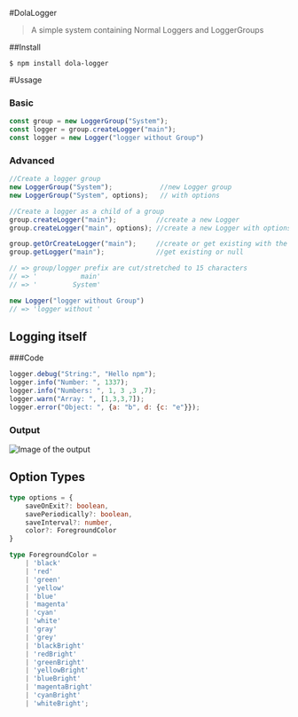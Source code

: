 #DolaLogger
> A simple system containing Normal Loggers and LoggerGroups

##Install
```
$ npm install dola-logger
```

#Ussage

### Basic
````js
const group = new LoggerGroup("System");
const logger = group.createLogger("main");
const logger = new Logger("logger without Group")
````

### Advanced
```js
//Create a logger group
new LoggerGroup("System");            //new Logger group
new LoggerGroup("System", options);   // with options

//Create a logger as a child of a group
group.createLogger("main");          //create a new Logger 
group.createLogger("main", options); //create a new Logger with options

group.getOrCreateLogger("main");     //create or get existing with the name
group.getLogger("main");             //get existing or null

// => group/logger prefix are cut/stretched to 15 characters 
// => '           main'
// => '         System'

new Logger("logger without Group")
// => 'logger without '
```

## Logging itself
###Code
```js
logger.debug("String:", "Hello npm");
logger.info("Number: ", 1337);
logger.info("Numbers: ", 1, 3 ,3 ,7);
logger.warn("Array: ", [1,3,3,7]);
logger.error("Object: ", {a: "b", d: {c: "e"}});
```
### Output
![Image of the output](https://i.imgur.com/iPyOkty.png "The output from in the console with the code above.")

## Option Types
```ts
type options = {
    saveOnExit?: boolean,
    savePeriodically?: boolean,
    saveInterval?: number,
    color?: ForegroundColor
}

type ForegroundColor =
    | 'black'
    | 'red'
    | 'green'
    | 'yellow'
    | 'blue'
    | 'magenta'
    | 'cyan'
    | 'white'
    | 'gray'
    | 'grey'
    | 'blackBright'
    | 'redBright'
    | 'greenBright'
    | 'yellowBright'
    | 'blueBright'
    | 'magentaBright'
    | 'cyanBright'
    | 'whiteBright';

```

